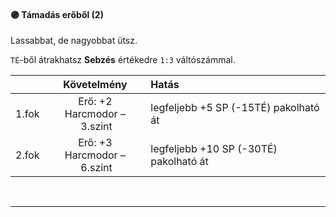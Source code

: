 #### 🟣 Támadás erőből (2)

Lassabbat, de nagyobbat ütsz.

`TÉ`-ből átrakhatsz **Sebzés** értékedre `1:3` váltószámmal.

| |  Követelmény | Hatás  |
| :----------- | :-----------: | :----------- |
| 1.fok | Erő:&nbsp;+2<br />Harcmodor&nbsp;–&nbsp;3.szint | legfeljebb +5 SP (-15TÉ) pakolható át |
| 2.fok | Erő:&nbsp;+3<br />Harcmodor&nbsp;–&nbsp;6.szint | legfeljebb +10 SP (-30TÉ) pakolható át |

<br />

---
